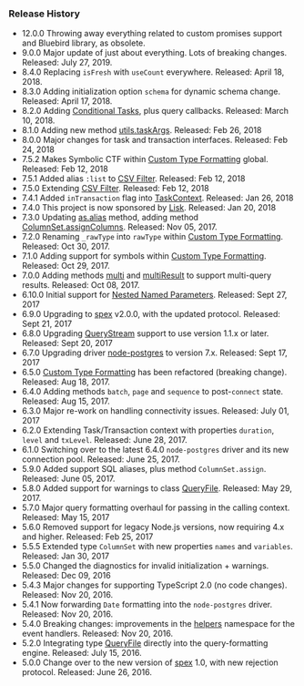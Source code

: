 ### Release History

* 12.0.0 Throwing away everything related to custom promises support and Bluebird library, as obsolete.
* 9.0.0 Major update of just about everything. Lots of breaking changes. Released: July 27, 2019.
* 8.4.0 Replacing `isFresh` with `useCount` everywhere. Released: April 18, 2018.
* 8.3.0 Adding initialization option `schema` for dynamic schema change. Released: April 17, 2018.
* 8.2.0 Adding [Conditional Tasks], plus query callbacks. Released: March 10, 2018.
* 8.1.0 Adding new method [utils.taskArgs]. Released: Feb 26, 2018
* 8.0.0 Major changes for task and transaction interfaces. Released: Feb 24, 2018
* 7.5.2 Makes Symbolic CTF within [Custom Type Formatting] global. Released: Feb 12, 2018
* 7.5.1 Added alias `:list` to [CSV Filter]. Released: Feb 12, 2018
* 7.5.0 Extending [CSV Filter]. Released: Feb 12, 2018
* 7.4.1 Added `inTransaction` flag into [TaskContext]. Released: Jan 26, 2018
* 7.4.0 This project is now sponsored by [Lisk]. Released: Jan 20, 2018
* 7.3.0 Updating [as.alias] method, adding method [ColumnSet.assignColumns]. Released: Nov 05, 2017.
* 7.2.0 Renaming `_rawType` into `rawType` within [Custom Type Formatting]. Released: Oct 30, 2017.
* 7.1.0 Adding support for symbols within [Custom Type Formatting]. Released: Oct 29, 2017.
* 7.0.0 Adding methods [multi] and [multiResult] to support multi-query results. Released: Oct 08, 2017.
* 6.10.0 Initial support for [Nested Named Parameters]. Released: Sept 27, 2017
* 6.9.0 Upgrading to [spex] v2.0.0, with the updated protocol. Released: Sept 21, 2017
* 6.8.0 Upgrading [QueryStream] support to use version 1.1.x or later. Released: Sept 20, 2017
* 6.7.0 Upgrading driver [node-postgres] to version 7.x. Released: Sept 17, 2017 
* 6.5.0 [Custom Type Formatting] has been refactored (breaking change). Released: Aug 18, 2017.
* 6.4.0 Adding methods `batch`, `page` and `sequence` to post-`connect` state. Released: Aug 15, 2017.
* 6.3.0 Major re-work on handling connectivity issues. Released: July 01, 2017
* 6.2.0 Extending Task/Transaction context with properties `duration`, `level` and `txLevel`. Released: June 28, 2017.
* 6.1.0 Switching over to the latest 6.4.0 `node-postgres` driver and its new connection pool. Released: June 25, 2017.
* 5.9.0 Added support SQL aliases, plus method `ColumnSet.assign`. Released: June 05, 2017.
* 5.8.0 Added support for warnings to class [QueryFile]. Released: May 29, 2017.
* 5.7.0 Major query formatting overhaul for passing in the calling context. Released: May 15, 2017
* 5.6.0 Removed support for legacy Node.js versions, now requiring 4.x and higher. Released: Feb 25, 2017
* 5.5.5 Extended type `ColumnSet` with new properties `names` and `variables`. Released: Jan 30, 2017
* 5.5.0 Changed the diagnostics for invalid initialization + warnings. Released: Dec 09, 2016
* 5.4.3 Major changes for supporting TypeScript 2.0 (no code changes). Released: Nov 20, 2016.
* 5.4.1 Now forwarding `Date` formatting into the `node-postgres` driver. Released: Nov 20, 2016.
* 5.4.0 Breaking changes: improvements in the [helpers] namespace for the event handlers. Released: Nov 20, 2016.
* 5.2.0 Integrating type [QueryFile] directly into the query-formatting engine. Released: July 15, 2016.
* 5.0.0 Change over to the new version of [spex] 1.0, with new rejection protocol. Released: June 26, 2016.

[Nested Named Parameters]:https://github.com/vitaly-t/pg-promise#nested-named-parameters
[QueryStream]:https://github.com/brianc/node-pg-query-stream
[spex]:https://github.com/vitaly-t/spex
[each]:http://vitaly-t.github.io/pg-promise/Database.html#each
[map]:http://vitaly-t.github.io/pg-promise/Database.html#map
[Connection Syntax]:https://github.com/vitaly-t/pg-promise/wiki/Connection-Syntax
[helpers]:http://vitaly-t.github.io/pg-promise/helpers.html
[QueryFile]:http://vitaly-t.github.io/pg-promise/QueryFile.html
[QueryFileError]:http://vitaly-t.github.io/pg-promise/QueryFileError.html
[PreparedStatement]:http://vitaly-t.github.io/pg-promise/PreparedStatement.html
[ParameterizedQuery]:http://vitaly-t.github.io/pg-promise/ParameterizedQuery.html
[Database]:http://vitaly-t.github.io/pg-promise/Database.html
[QueryResultError]:http://vitaly-t.github.io/pg-promise/QueryResultError.html
[Native Bindings]:https://node-postgres.com/features/native
[Initialization Options]:#advanced
[pgp.as]:http://vitaly-t.github.io/pg-promise/formatting.html
[as.value]:http://vitaly-t.github.io/pg-promise/formatting.html#.value
[as.format]:http://vitaly-t.github.io/pg-promise/formatting.html#.format
[as.name]:http://vitaly-t.github.io/pg-promise/formatting.html#.name
[as.alias]:http://vitaly-t.github.io/pg-promise/formatting.html#.alias
[batch]:http://vitaly-t.github.io/pg-promise/Task.html#batch
[sequence]:http://vitaly-t.github.io/pg-promise/Task.html#sequence
[API]:http://vitaly-t.github.io/pg-promise/Database.html
[API Documentation]:http://vitaly-t.github.io/pg-promise/Database.html
[pg-minify]:https://github.com/vitaly-t/pg-minify
[pg-monitor]:https://github.com/vitaly-t/pg-monitor
[pg-promise]:https://github.com/vitaly-t/pg-promise
[PG]:https://github.com/brianc/node-postgres
[pg]:https://github.com/brianc/node-postgres
[node-postgres]:https://github.com/brianc/node-postgres
[Promise]:https://github.com/then/promise
[Learn by Example]:https://github.com/vitaly-t/pg-promise/wiki/Learn-by-Example
[Promise Adapter]:https://github.com/vitaly-t/pg-promise/wiki/Promise-Adapter
[Result]:https://node-postgres.com/api/result
[Custom Type Formatting]:https://github.com/vitaly-t/pg-promise#custom-type-formatting
[multi]:http://vitaly-t.github.io/pg-promise/Database.html#multi
[multiResult]:http://vitaly-t.github.io/pg-promise/Database.html#multiResult
[ColumnSet.assignColumns]:http://vitaly-t.github.io/pg-promise/helpers.ColumnSet.html#assignColumns
[Lisk]:https://lisk.io/
[TaskContext]:http://vitaly-t.github.io/pg-promise/global.html#TaskContext
[CSV Filter]:https://github.com/vitaly-t/pg-promise#csv-filter
[utils.taskArgs]:http://vitaly-t.github.io/pg-promise/utils.html#.taskArgs
[Conditional Tasks]:https://github.com/vitaly-t/pg-promise#conditional-tasks
